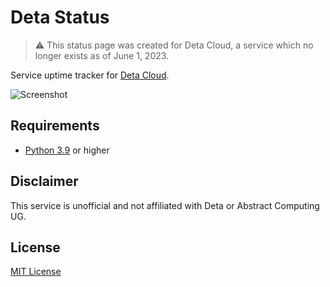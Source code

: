 # Deta Status

> :warning: This status page was created for Deta Cloud, a service which no longer exists as of June 1, 2023.

Service uptime tracker for [Deta Cloud](https://deta.sh/).

![Screenshot](https://github.com/lemonyte/deta-status/assets/49930425/f89955f1-54c0-4927-83a5-647238d7e6af)

## Requirements

- [Python 3.9](https://www.python.org/downloads/) or higher

## Disclaimer

This service is unofficial and not affiliated with Deta or Abstract Computing UG.

## License

[MIT License](license.txt)
